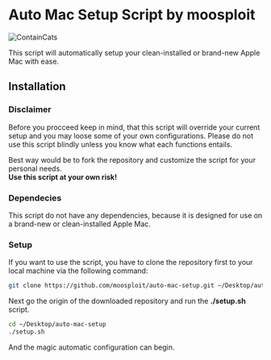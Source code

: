 # Auto Mac Setup Script by moosploit

<!-- ![GitHub](https://img.shields.io/github/license/moosploit/auto-mac-setup?style=for-the-badge)  -->

![ContainCats](<https://img.shields.io/badge/%3D(%5E.%5E)%3D%20-May%20contain%20traces%20of%20cats-e59400?style=flat-square>)

This script will automatically setup your clean-installed or brand-new Apple Mac with ease.

## Installation

### Disclaimer

Before you procceed keep in mind, that this script will override your current setup and you may loose some of your own configurations. Please do not use this script blindly unless you know what each functions entails.

Best way would be to fork the repository and customize the script for your personal needs.  
**Use this script at your own risk!**

### Dependecies

This script do not have any dependencies, because it is designed for use on a brand-new or clean-installed Apple Mac.

### Setup

If you want to use the script, you have to clone the repository first to your local machine via the following command:

```bash
git clone https://github.com/moosploit/auto-mac-setup.git ~/Desktop/auto-mac-setup
```

Next go the origin of the downloaded repository and run the **./setup.sh** script.

```bash
cd ~/Desktop/auto-mac-setup
./setup.sh
```

And the magic automatic configuration can begin.
